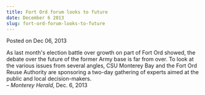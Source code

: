 ```yaml
---
title: Fort Ord forum looks to future
date: December 6 2013
slug: fort-ord-forum-looks-to-future
---
```


 



<span class="date">Posted on Dec 06, 2013    </span>
<p>As last month&apos;s election battle over growth on part of Fort Ord
showed, the debate over the future of the former Army base is far
from over. To look at the various issues from several angles, CSU
Monterey Bay and the Fort Ord Reuse Authority are sponsoring a
two-day gathering of experts aimed at the public and local
decision-makers.<br>
&#x2013; <em>Monterey Herald</em>, Dec. 6, 2013</br></p>





```
